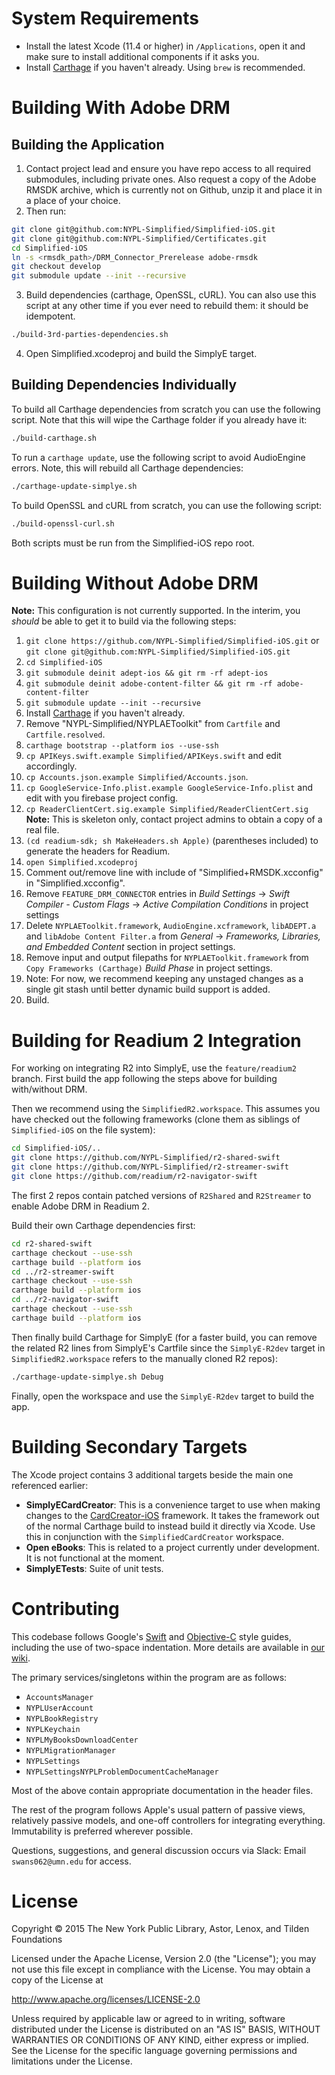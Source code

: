 # System Requirements

- Install the latest Xcode (11.4 or higher) in `/Applications`, open it and make sure to install additional components if it asks you.
- Install [Carthage](https://github.com/Carthage/Carthage) if you haven't already. Using `brew` is recommended.

# Building With Adobe DRM

## Building the Application

01. Contact project lead and ensure you have repo access to all required submodules, including private ones. Also request a copy of the Adobe RMSDK archive, which is currently not on Github, unzip it and place it in a place of your choice.
02. Then run:
```bash
git clone git@github.com:NYPL-Simplified/Simplified-iOS.git
git clone git@github.com:NYPL-Simplified/Certificates.git
cd Simplified-iOS
ln -s <rmsdk_path>/DRM_Connector_Prerelease adobe-rmsdk
git checkout develop
git submodule update --init --recursive
```
03. Build dependencies (carthage, OpenSSL, cURL). You can also use this script at any other time if you ever need to rebuild them: it should be idempotent.
```bash
./build-3rd-parties-dependencies.sh
```
04. Open Simplified.xcodeproj and build the SimplyE target.

## Building Dependencies Individually

To build all Carthage dependencies from scratch you can use the following script. Note that this will wipe the Carthage folder if you already have it:
```bash
./build-carthage.sh
```
To run a `carthage update`, use the following script to avoid AudioEngine errors. Note, this will rebuild all Carthage dependencies:
```bash
./carthage-update-simplye.sh
```
To build OpenSSL and cURL from scratch, you can use the following script:
```bash
./build-openssl-curl.sh
```
Both scripts must be run from the Simplified-iOS repo root.

# Building Without Adobe DRM

**Note:** This configuration is not currently supported. In the interim, you _should_ be able to get it to build via the following steps:

01. `git clone https://github.com/NYPL-Simplified/Simplified-iOS.git` or `git clone git@github.com:NYPL-Simplified/Simplified-iOS.git`
02. `cd Simplified-iOS`
03. `git submodule deinit adept-ios && git rm -rf adept-ios`
04. `git submodule deinit adobe-content-filter && git rm -rf adobe-content-filter`
05. `git submodule update --init --recursive`
06. Install [Carthage](https://github.com/Carthage/Carthage) if you haven't already.
07. Remove "NYPL-Simplified/NYPLAEToolkit" from `Cartfile` and `Cartfile.resolved`.
08. `carthage bootstrap --platform ios --use-ssh`
09. `cp APIKeys.swift.example Simplified/APIKeys.swift` and edit accordingly.
10. `cp Accounts.json.example Simplified/Accounts.json`.
11. `cp GoogleService-Info.plist.example GoogleService-Info.plist` and edit with you firebase project config.
12. `cp ReaderClientCert.sig.example Simplified/ReaderClientCert.sig` **Note:** This is skeleton only, contact project admins to obtain a copy of a real file.
13. `(cd readium-sdk; sh MakeHeaders.sh Apple)` (parentheses included) to generate the headers for Readium.
14. `open Simplified.xcodeproj`
15. Comment out/remove line with include of "Simplified+RMSDK.xcconfig" in "Simplified.xcconfig".
16. Remove `FEATURE_DRM_CONNECTOR` entries in _Build Settings_ -> _Swift Compiler - Custom Flags_ -> _Active Compilation Conditions_ in project settings
17. Delete `NYPLAEToolkit.framework`, `AudioEngine.xcframework`, `libADEPT.a` and `libAdobe Content Filter.a` from _General_ -> _Frameworks, Libraries, and Embedded Content_ section in project settings.
18. Remove input and output filepaths for  `NYPLAEToolkit.framework` from `Copy Frameworks (Carthage)` _Build Phase_ in project settings.
19. Note: For now, we recommend keeping any unstaged changes as a single git stash until better dynamic build support is added.
20. Build.

# Building for Readium 2 Integration

For working on integrating R2 into SimplyE, use the `feature/readium2` branch. First build the app following the steps above for building with/without DRM.

Then we recommend using the `SimplifiedR2.workspace`. This assumes you have checked out the following frameworks (clone them as siblings of `Simplified-iOS` on the file system):
```bash
cd Simplified-iOS/..
git clone https://github.com/NYPL-Simplified/r2-shared-swift
git clone https://github.com/NYPL-Simplified/r2-streamer-swift
git clone https://github.com/readium/r2-navigator-swift
```
The first 2 repos contain patched versions of `R2Shared` and `R2Streamer` to enable Adobe DRM in Readium 2.

Build their own Carthage dependencies first:
```bash
cd r2-shared-swift
carthage checkout --use-ssh
carthage build --platform ios
cd ../r2-streamer-swift
carthage checkout --use-ssh
carthage build --platform ios
cd ../r2-navigator-swift
carthage checkout --use-ssh
carthage build --platform ios
```
Then finally build Carthage for SimplyE (for a faster build, you can remove the related R2 lines from SimplyE's Cartfile since the `SimplyE-R2dev` target in `SimplifiedR2.workspace` refers to the manually cloned R2 repos):
```bash
./carthage-update-simplye.sh Debug
```
Finally, open the workspace and use the `SimplyE-R2dev` target to build the app.

# Building Secondary Targets

The Xcode project contains 3 additional targets beside the main one referenced earlier:

- **SimplyECardCreator**: This is a convenience target to use when making changes to the [CardCreator-iOS](https://github.com/NYPL-Simplified/CardCreator-iOS) framework. It takes the framework out of the normal Carthage build to instead build it directly via Xcode. Use this in conjunction with the `SimplifiedCardCreator` workspace.
- **Open eBooks**: This is related to a project currently under development. It is not functional at the moment.
- **SimplyETests**: Suite of unit tests.

# Contributing

This codebase follows Google's  [Swift](https://google.github.io/swift/) and [Objective-C](https://google.github.io/styleguide/objcguide.xml) style guides,
including the use of two-space indentation. More details are available in [our wiki](https://github.com/NYPL-Simplified/Simplified/wiki/Mobile-client-applications#code-style-1).

The primary services/singletons within the program are as follows:

* `AccountsManager`
* `NYPLUserAccount`
* `NYPLBookRegistry`
* `NYPLKeychain`
* `NYPLMyBooksDownloadCenter`
* `NYPLMigrationManager`
* `NYPLSettings`
* `NYPLSettingsNYPLProblemDocumentCacheManager`

Most of the above contain appropriate documentation in the header files.

The rest of the program follows Apple's usual pattern of passive views,
relatively passive models, and one-off controllers for integrating everything.
Immutability is preferred wherever possible.

Questions, suggestions, and general discussion occurs via Slack: Email
`swans062@umn.edu` for access.

# License

Copyright © 2015 The New York Public Library, Astor, Lenox, and Tilden Foundations

Licensed under the Apache License, Version 2.0 (the "License");
you may not use this file except in compliance with the License.
You may obtain a copy of the License at

   http://www.apache.org/licenses/LICENSE-2.0

Unless required by applicable law or agreed to in writing, software
distributed under the License is distributed on an "AS IS" BASIS,
WITHOUT WARRANTIES OR CONDITIONS OF ANY KIND, either express or implied.
See the License for the specific language governing permissions and
limitations under the License.
